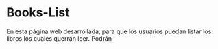 # Books-List
En esta página web desarrollada, para que los usuarios puedan listar los libros los cuales querrán leer. Podrán
